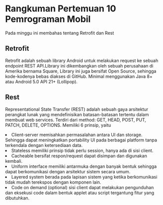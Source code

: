 # Rangkuman Pertemuan 10 Pemrograman Mobil
Pada minggu ini membahas tentang Retrofit dan Rest
## Retrofit 
Retrofit adalah sebuah library Android untuk melakukan request ke sebuah endpoint REST API.Library ini dikembangkan oleh sebuah perusahaan di Amerika bernama Square, Library ini juga bersifat Open Source, sehingga kode-kodenya bebas diakses di GitHub. Minimal menggunakan Java 8+ atau Android 5.0 API 21+ (Lollipop).

## Rest
Representational State Transfer (REST) adalah sebuah gaya arsitektur perangkat lunak yang mendefinisikan batasan-batasan tertentu dalam membuat web services. Terdiri dari method: GET, HEAD, POST, PUT, PATCH, DELETE, OPTIONS. Memiliki 6 prinsip, yaitu 
<li>Client-server memisahkan permasalahan antara UI dan storage. Sehingga dapat meningkatkan portability UI pada berbagai platform tanpa terkendala dengan ketersediaan data.
<li>Stateless memiliki prinsip tidak perlu session, hanya ada di sisi client.
<li>Cacheable bersifat respon/request dapat disimpan dan digunakan kembali.
<li>Uniform interface memiliki antarmuka dengan banyak bentuk sehingga dapat berkomunikasi dengan arsitektur sistem secara umum.
<li>Layered system berada pada lapisan sistem yang ketika berkomunikasi tidak mudah terekspos dengan komponen lain.
<li>Code on demand (optional) sisi client dapat melakukan pengunduhan dan eksekusi code dalam bentuk applet atau script tergantung fitur yang dibutuhkan.

